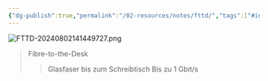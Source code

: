 ```yaml
---
{"dg-publish":true,"permalink":"/02-resources/notes/fttd/","tags":["#informatik/hardware","#informatik/netzwerk"],"noteIcon":"","updated":"2025-09-10T17:00:10.000+02:00"}
---
```


![FTTD-20240802141449727.png](/img/user/02%20-%20RESOURCES/Files/IMG/FTTD-20240802141449727.png)
>Fibre-to-the-Desk
>>Glasfaser bis zum Schreibtisch
>>Bis zu 1 Gbit/s